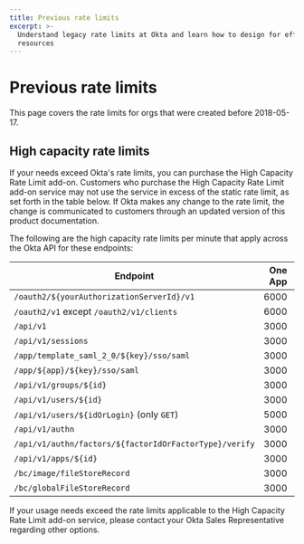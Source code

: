 ```yaml
---
title: Previous rate limits
excerpt: >-
  Understand legacy rate limits at Okta and learn how to design for efficient use of
  resources
---
```


# Previous rate limits

This page covers the rate limits for orgs that were created before 2018-05-17.

## High capacity rate limits

If your needs exceed Okta's rate limits, you can purchase the High Capacity Rate Limit add-on. Customers who purchase the High Capacity Rate Limit add-on service may not use the service in excess of the static rate limit, as set forth in the table below. If Okta makes any change to the rate limit, the change is communicated to customers through an updated version of this product documentation.

The following are the high capacity rate limits per minute that apply across the Okta API for these endpoints:

| Endpoint                                                                   | One App   | Enterprise   |
| -------------------------------------------------------------------------- | ---------: | ------------: |
| `/oauth2/${yourAuthorizationServerId}/v1`                                       | 6000      | 6000         |
| `/oauth2/v1` except `/oauth2/v1/clients`                                   | 6000      | 6000         |
| `/api/v1`                                                                  | 3000      | 3000         |
| `/api/v1/sessions`                                                         | 3000      | 3000         |
| `/app/template_saml_2_0/${key}/sso/saml`                                    | 3000      | 3000         |
| `/app/${app}/${key}/sso/saml`                                                | 3000      | 3000         |
| `/api/v1/groups/${id}`                                                      | 3000      | 3000         |
| `/api/v1/users/${id}`                                                       | 3000      | 3000         |
| `/api/v1/users/${idOrLogin}` (only `GET`)                                   | 5000      | 5000         |
| `/api/v1/authn`                                                            | 3000      | 3000         |
| `/api/v1/authn/factors/${factorIdOrFactorType}/verify`                      | 3000      | 3000         |
| `/api/v1/apps/${id}`                                                        | 3000      | 3000         |
| `/bc/image/fileStoreRecord`                                                | 3000      | 3000         |
| `/bc/globalFileStoreRecord`                                                | 3000      | 3000         |

If your usage needs exceed the rate limits applicable to the High Capacity Rate Limit add-on service, please contact your Okta Sales Representative regarding other options.
